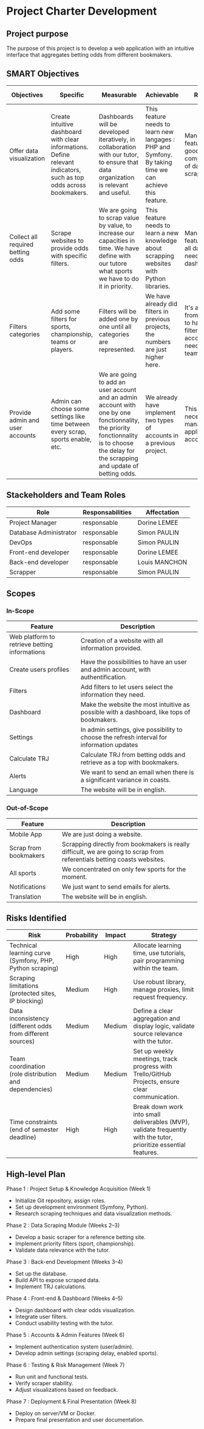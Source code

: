# Project Charter Development

## Project purpose

The purpose of this project is to develop a web application with an intuitive interface that aggregates betting odds from different bookmakers.

## SMART Objectives

| Objectives | Specific | Measurable | Achievable | Relevant | Time-bound |
|------------|----------|------------|------------|----------|------------|
| Offer data visualization  | Create intuitive dashboard with clear informations. Define relevant indicators, such as top odds across bookmakers. | Dashboards will be developed iteratively, in collaboration with our tutor, to ensure that data organization is relevant and useful. | This feature needs to learn new langages : PHP and Symfony. By taking time we can achieve this feature.| Mandatory feature for the good comprehension of data we're scrapped. | 1 to 2 weeks to do it. |
| Collect all required betting odds | Scrape websites to provide odds with specific filters. | We are going to scrap value by value, to increase our capacities in time. We have define with our tutore what sports we have to do it in priority. | This feature needs to learn a new knowledge about scrapping websites with Python libraries. | Mandatory feature to have all data we need for the dashboard. | 1 to 2 weeks |
| Filters categories | Add some filters for sports, championship, teams or players.  | Filters will be added one by one until all categories are represented. | We have already did filters in previous projects, the numbers are just higher here. | It's a demande from our tutor to have these filters to select according to needs of the team. | 3-4 days |
| Provide admin and user accounts | Admin can choose some settings like time between every scrap, sports enable, etc. | We are going to add an user account and an admin account with one by one fonctionnality, the priority fonctionnality is to choose the delay for the scrapping and update of betting odds.| We already have implement two types of accounts in a previous project. | This feature is necessary to manage the application and accounts. | 1 week |



## Stackeholders and Team Roles

| Role | Responsabilities | Affectation | 
|------------|----------|------------|
| Project Manager | responsable | Dorine LEMEE |
| Database Administrator | responsable | Simon PAULIN |
| DevOps | responsable | Simon PAULIN |
| Front-end developer | responsable | Dorine LEMEE |
| Back-end developer | responsable | Louis MANCHON |
| Scrapper | responsable | Simon PAULIN |


## Scopes

### In-Scope

| Feature | Description |
|------------|----------|
| Web platform to retrieve betting informations | Creation of a website with all information provided. |
| Create users profiles | Have the possibilities to have an user and admin account, with authentification. |
| Filters | Add filters to let users select the information they need. |
| Dashboard | Make the website the most intuitive as possible with a dashboard, like tops of bookmakers. |
| Settings | In admin settings, give possibility to choose the refresh interval for information updates |
| Calculate TRJ | Calculate TRJ from betting odds and retrieve as a top with bookmakers.|
| Alerts | We want to send an email when there is a significant variance in coasts.|
| Language | The website will be in english. |


### Out-of-Scope

| Feature | Description |
|------------|----------|
| Mobile App | We are just doing a website. |
| Scrap from bookmakers | Scrapping directly from bookmakers is really difficult, we are going to scrap from referentials betting coasts websites. |
| All sports | We concentrated on only few sports for the moment. |
| Notifications | We just want to send emails for alerts. |
| Translation | The website will be in english. |

## Risks Identified

| Risk | Probability | Impact | Strategy |
|------------|----------|----------|----------|
| Technical learning curve (Symfony, PHP, Python scraping) | High | High | Allocate learning time, use tutorials, pair programming within the team. |
| Scraping limitations (protected sites, IP blocking) | Medium | High | Use robust library, manage proxies, limit request frequency. |
| Data inconsistency (different odds from different sources) | Medium | Medium | Define a clear aggregation and display logic, validate source relevance with the tutor. |
| Team coordination (role distribution and dependencies) | Medium | Medium | Set up weekly meetings, track progress with Trello/GitHub Projects, ensure clear communication. |
| Time constraints (end of semester deadline) | High | High | Break down work into small deliverables (MVP), validate frequently with the tutor, prioritize essential features. |

## High-level Plan

Phase 1 :  Project Setup & Knowledge Acquisition (Week 1)
- Initialize Git repository, assign roles.
- Set up development environment (Symfony, Python).
- Research scraping techniques and data visualization methods.

Phase 2 : Data Scraping Module (Weeks 2–3)
- Develop a basic scraper for a reference betting site.
- Implement priority filters (sport, championship).
- Validate data relevance with the tutor.

Phase 3 : Back-end Development (Weeks 3–4)
- Set up the database.
- Build API to expose scraped data.
- Implement TRJ calculations.

Phase 4 : Front-end & Dashboard (Weeks 4–5)
- Design dashboard with clear odds visualization.
- Integrate user filters.
- Conduct usability testing with the tutor.

Phase 5 : Accounts & Admin Features (Week 6)
- Implement authentication system (user/admin).
- Develop admin settings (scraping delay, enabled sports).

Phase 6 : Testing & Risk Management (Week 7)
- Run unit and functional tests.
- Verify scraper stability.
- Adjust visualizations based on feedback.

Phase 7 : Deployment & Final Presentation (Week 8)
- Deploy on server/VM or Docker.
- Prepare final presentation and user documentation.


